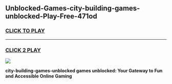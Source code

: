 
## Unblocked-Games-city-building-games-unblocked-Play-Free-471od
<h3>
<a href="https://premium76.site?title=city-building-games-unblocked&ref=18A1">CLICK TO PLAY</a></h3>
<hr>

<h3>
<a href="https://premium76.site?title=city-building-games-unblocked&ref=18A1">CLICK 2 PLAY</a>
  
</h3>

<a href="https://premium76.site?title=city-building-games-unblocked&ref=18A1"><img src="https://clearcache.store/games.png"></a>


**city-building-games-unblocked games unblocked: Your Gateway to Fun and Accessible Online Gaming**
